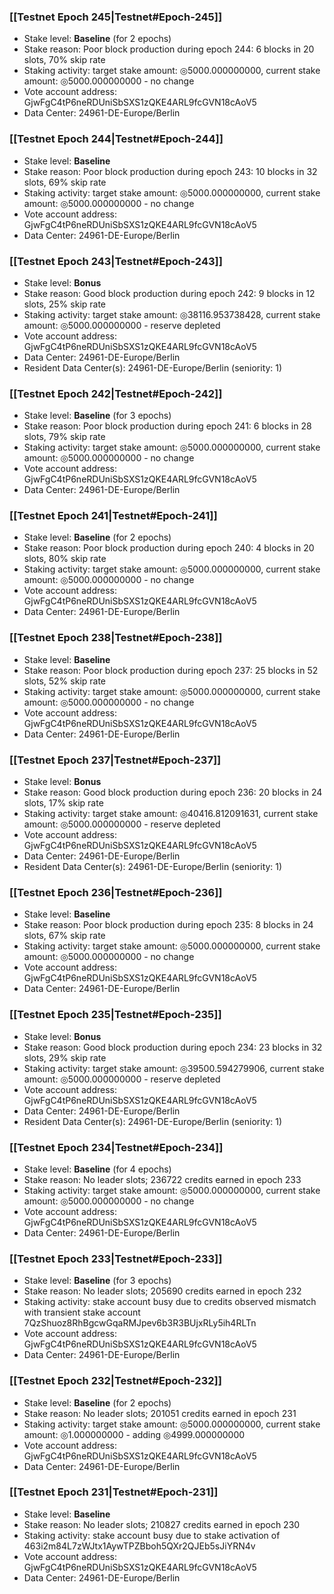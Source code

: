 ### [[Testnet Epoch 245|Testnet#Epoch-245]]
* Stake level: **Baseline** (for 2 epochs)
* Stake reason: Poor block production during epoch 244: 6 blocks in 20 slots, 70% skip rate
* Staking activity: target stake amount: ◎5000.000000000, current stake amount: ◎5000.000000000 - no change
* Vote account address: GjwFgC4tP6neRDUniSbSXS1zQKE4ARL9fcGVN18cAoV5
* Data Center: 24961-DE-Europe/Berlin
### [[Testnet Epoch 244|Testnet#Epoch-244]]
* Stake level: **Baseline**
* Stake reason: Poor block production during epoch 243: 10 blocks in 32 slots, 69% skip rate
* Staking activity: target stake amount: ◎5000.000000000, current stake amount: ◎5000.000000000 - no change
* Vote account address: GjwFgC4tP6neRDUniSbSXS1zQKE4ARL9fcGVN18cAoV5
* Data Center: 24961-DE-Europe/Berlin
### [[Testnet Epoch 243|Testnet#Epoch-243]]
* Stake level: **Bonus**
* Stake reason: Good block production during epoch 242: 9 blocks in 12 slots, 25% skip rate
* Staking activity: target stake amount: ◎38116.953738428, current stake amount: ◎5000.000000000 - reserve depleted
* Vote account address: GjwFgC4tP6neRDUniSbSXS1zQKE4ARL9fcGVN18cAoV5
* Data Center: 24961-DE-Europe/Berlin
* Resident Data Center(s): 24961-DE-Europe/Berlin (seniority: 1)
### [[Testnet Epoch 242|Testnet#Epoch-242]]
* Stake level: **Baseline** (for 3 epochs)
* Stake reason: Poor block production during epoch 241: 6 blocks in 28 slots, 79% skip rate
* Staking activity: target stake amount: ◎5000.000000000, current stake amount: ◎5000.000000000 - no change
* Vote account address: GjwFgC4tP6neRDUniSbSXS1zQKE4ARL9fcGVN18cAoV5
* Data Center: 24961-DE-Europe/Berlin
### [[Testnet Epoch 241|Testnet#Epoch-241]]
* Stake level: **Baseline** (for 2 epochs)
* Stake reason: Poor block production during epoch 240: 4 blocks in 20 slots, 80% skip rate
* Staking activity: target stake amount: ◎5000.000000000, current stake amount: ◎5000.000000000 - no change
* Vote account address: GjwFgC4tP6neRDUniSbSXS1zQKE4ARL9fcGVN18cAoV5
* Data Center: 24961-DE-Europe/Berlin
### [[Testnet Epoch 238|Testnet#Epoch-238]]
* Stake level: **Baseline**
* Stake reason: Poor block production during epoch 237: 25 blocks in 52 slots, 52% skip rate
* Staking activity: target stake amount: ◎5000.000000000, current stake amount: ◎5000.000000000 - no change
* Vote account address: GjwFgC4tP6neRDUniSbSXS1zQKE4ARL9fcGVN18cAoV5
* Data Center: 24961-DE-Europe/Berlin
### [[Testnet Epoch 237|Testnet#Epoch-237]]
* Stake level: **Bonus**
* Stake reason: Good block production during epoch 236: 20 blocks in 24 slots, 17% skip rate
* Staking activity: target stake amount: ◎40416.812091631, current stake amount: ◎5000.000000000 - reserve depleted
* Vote account address: GjwFgC4tP6neRDUniSbSXS1zQKE4ARL9fcGVN18cAoV5
* Data Center: 24961-DE-Europe/Berlin
* Resident Data Center(s): 24961-DE-Europe/Berlin (seniority: 1)
### [[Testnet Epoch 236|Testnet#Epoch-236]]
* Stake level: **Baseline**
* Stake reason: Poor block production during epoch 235: 8 blocks in 24 slots, 67% skip rate
* Staking activity: target stake amount: ◎5000.000000000, current stake amount: ◎5000.000000000 - no change
* Vote account address: GjwFgC4tP6neRDUniSbSXS1zQKE4ARL9fcGVN18cAoV5
* Data Center: 24961-DE-Europe/Berlin
### [[Testnet Epoch 235|Testnet#Epoch-235]]
* Stake level: **Bonus**
* Stake reason: Good block production during epoch 234: 23 blocks in 32 slots, 29% skip rate
* Staking activity: target stake amount: ◎39500.594279906, current stake amount: ◎5000.000000000 - reserve depleted
* Vote account address: GjwFgC4tP6neRDUniSbSXS1zQKE4ARL9fcGVN18cAoV5
* Data Center: 24961-DE-Europe/Berlin
* Resident Data Center(s): 24961-DE-Europe/Berlin (seniority: 1)
### [[Testnet Epoch 234|Testnet#Epoch-234]]
* Stake level: **Baseline** (for 4 epochs)
* Stake reason: No leader slots; 236722 credits earned in epoch 233
* Staking activity: target stake amount: ◎5000.000000000, current stake amount: ◎5000.000000000 - no change
* Vote account address: GjwFgC4tP6neRDUniSbSXS1zQKE4ARL9fcGVN18cAoV5
* Data Center: 24961-DE-Europe/Berlin
### [[Testnet Epoch 233|Testnet#Epoch-233]]
* Stake level: **Baseline** (for 3 epochs)
* Stake reason: No leader slots; 205690 credits earned in epoch 232
* Staking activity: stake account busy due to credits observed mismatch with transient stake account 7QzShuoz8RhBgcwGqaRMJpev6b3R3BUjxRLy5ih4RLTn
* Vote account address: GjwFgC4tP6neRDUniSbSXS1zQKE4ARL9fcGVN18cAoV5
* Data Center: 24961-DE-Europe/Berlin
### [[Testnet Epoch 232|Testnet#Epoch-232]]
* Stake level: **Baseline** (for 2 epochs)
* Stake reason: No leader slots; 201051 credits earned in epoch 231
* Staking activity: target stake amount: ◎5000.000000000, current stake amount: ◎1.000000000 - adding ◎4999.000000000
* Vote account address: GjwFgC4tP6neRDUniSbSXS1zQKE4ARL9fcGVN18cAoV5
* Data Center: 24961-DE-Europe/Berlin
### [[Testnet Epoch 231|Testnet#Epoch-231]]
* Stake level: **Baseline**
* Stake reason: No leader slots; 210827 credits earned in epoch 230
* Staking activity: stake account busy due to stake activation of 463i2m84L7zWJtx1AywTPZBboh5QXr2QJEb5sJiYRN4v
* Vote account address: GjwFgC4tP6neRDUniSbSXS1zQKE4ARL9fcGVN18cAoV5
* Data Center: 24961-DE-Europe/Berlin